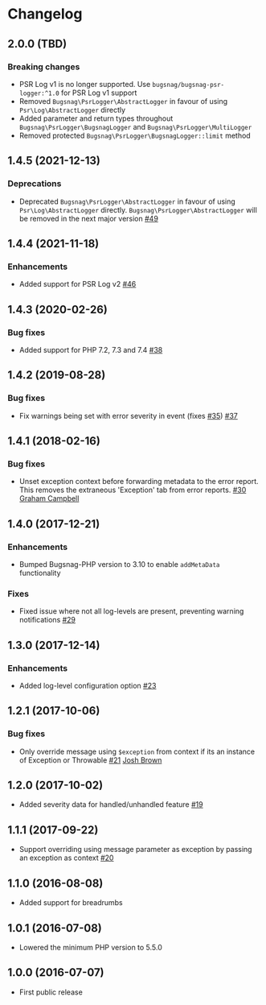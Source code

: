 Changelog
=========

## 2.0.0 (TBD)

### Breaking changes

* PSR Log v1 is no longer supported. Use `bugsnag/bugsnag-psr-logger:^1.0` for PSR Log v1 support
* Removed `Bugsnag\PsrLogger\AbstractLogger` in favour of using `Psr\Log\AbstractLogger` directly
* Added parameter and return types throughout `Bugsnag\PsrLogger\BugsnagLogger` and `Bugsnag\PsrLogger\MultiLogger`
* Removed protected `Bugsnag\PsrLogger\BugsnagLogger::limit` method

## 1.4.5 (2021-12-13)

### Deprecations

* Deprecated `Bugsnag\PsrLogger\AbstractLogger` in favour of using `Psr\Log\AbstractLogger` directly. `Bugsnag\PsrLogger\AbstractLogger` will be removed in the next major version
  [#49](https://github.com/bugsnag/bugsnag-psr-logger/pull/49)

## 1.4.4 (2021-11-18)

### Enhancements

* Added support for PSR Log v2
  [#46](https://github.com/bugsnag/bugsnag-psr-logger/pull/46)

## 1.4.3 (2020-02-26)

### Bug fixes

* Added support for PHP 7.2, 7.3 and 7.4
  [#38](https://github.com/bugsnag/bugsnag-psr-logger/pull/38)

## 1.4.2 (2019-08-28)

### Bug fixes

* Fix warnings being set with error severity in event
  (fixes [#35](https://github.com/bugsnag/bugsnag-psr-logger/issues/35))
  [#37](https://github.com/bugsnag/bugsnag-psr-logger/pull/37)

## 1.4.1 (2018-02-16)

### Bug fixes

* Unset exception context before forwarding metadata to the error report. This
  removes the extraneous 'Exception' tab from error reports.
  [#30](https://github.com/bugsnag/bugsnag-psr-logger/pull/30)
  [Graham Campbell](https://github.com/GrahamCampbell)

## 1.4.0 (2017-12-21)

### Enhancements

* Bumped Bugsnag-PHP version to 3.10 to enable `addMetaData` functionality

### Fixes

* Fixed issue where not all log-levels are present, preventing warning notifications
  [#29](https://github.com/bugsnag/bugsnag-psr-logger/pull/29)

## 1.3.0 (2017-12-14)

### Enhancements

* Added log-level configuration option
  [#23](https://github.com/bugsnag/bugsnag-psr-logger/pull/23)

## 1.2.1 (2017-10-06)

### Bug fixes

* Only override message using `$exception` from context if its an instance of
  Exception or Throwable
  [#21](https://github.com/bugsnag/bugsnag-psr-logger/pull/21)
  [Josh Brown](https://github.com/joshbrw)

## 1.2.0 (2017-10-02)

* Added severity data for handled/unhandled feature
  [#19](https://github.com/bugsnag/bugsnag-psr-logger/pull/19)

## 1.1.1 (2017-09-22)

* Support overriding using message parameter as exception by passing an
  exception as context
  [#20](https://github.com/bugsnag/bugsnag-psr-logger/pull/20)

## 1.1.0 (2016-08-08)

* Added support for breadrumbs

## 1.0.1 (2016-07-08)

* Lowered the minimum PHP version to 5.5.0

## 1.0.0 (2016-07-07)

* First public release
